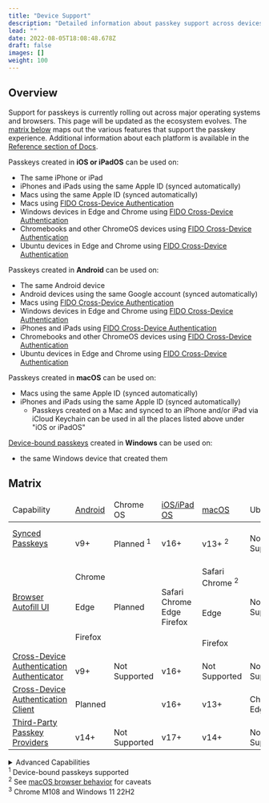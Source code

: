 ```yaml
---
title: "Device Support"
description: "Detailed information about passkey support across devices and ecosystems"
lead: ""
date: 2022-08-05T18:08:48.678Z
draft: false
images: []
weight: 100
---
```


## Overview

Support for passkeys is currently rolling out across major operating systems and browsers. This page will be updated as the ecosystem evolves. The [matrix below](#matrix) maps out the various features that support the passkey experience. Additional information about each platform is available in the [Reference section of Docs](/docs/reference/android).

Passkeys created in **iOS or iPadOS** can be used on:

- The same iPhone or iPad
- iPhones and iPads using the same Apple ID (synced automatically)
- Macs using the same Apple ID (synced automatically)
- Macs using [FIDO Cross-Device Authentication](/docs/reference/terms/#cross-device-authentication-cda)
- Windows devices in Edge and Chrome using [FIDO Cross-Device Authentication](/docs/reference/terms/#cross-device-authentication-cda)
- Chromebooks and other ChromeOS devices using [FIDO Cross-Device Authentication](/docs/reference/terms/#cross-device-authentication-cda)
- Ubuntu devices in Edge and Chrome using [FIDO Cross-Device Authentication](/docs/reference/terms/#cross-device-authentication-cda)

Passkeys created in **Android** can be used on:

- The same Android device
- Android devices using the same Google account (synced automatically)
- Macs using [FIDO Cross-Device Authentication](/docs/reference/terms/#cross-device-authentication-cda)
- Windows devices in Edge and Chrome using [FIDO Cross-Device Authentication](/docs/reference/terms/#cross-device-authentication-cda)
- iPhones and iPads using [FIDO Cross-Device Authentication](/docs/reference/terms/#cross-device-authentication-cda)
- Chromebooks and other ChromeOS devices using [FIDO Cross-Device Authentication](/docs/reference/terms/#cross-device-authentication-cda)
- Ubuntu devices in Edge and Chrome using [FIDO Cross-Device Authentication](/docs/reference/terms/#cross-device-authentication-cda)

Passkeys created in **macOS** can be used on:

- Macs using the same Apple ID (synced automatically)
- iPhones and iPads using the same Apple ID (synced automatically)
  - Passkeys created on a Mac and synced to an iPhone and/or iPad via iCloud Keychain can be used in all the places listed above under "iOS or iPadOS"

[Device-bound passkeys](/docs/reference/terms/#device-bound-passkey) created in **Windows** can be used on:

- the same Windows device that created them

## Matrix

<div id="device-support-table" class="table-responsive">
    <table class="table table-striped mt-0">
        <thead>
            <tr class="fw-bold">
                <td>Capability</td>
                <td class="text-center"><a href="/docs/reference/android/">Android</a></td>
                <td class="text-center">Chrome OS</td>
                <td class="text-center"><a href="/docs/reference/ios/">iOS/iPad OS</a></td>
                <td class="text-center"><a href="/docs/reference/macos/">macOS</a></td>
                <td class="text-center">Ubuntu</td>
                <td class="text-center"><a href="/docs/reference/windows/">Windows</a></td>
            </tr>
        </thead>
        <tr>
            <td><span class="fw-bold"><a href="../docs/reference/terms/#synced-passkey" target="_blank">Synced Passkeys</a></span></td>
            <td class="text-center"><i class="bi bi-check-circle-fill text-success fs-4"></i><br><span class="fs-6 text-muted">v9+</span>
            </td>
            <td class="text-center"><i class="bi bi-calendar-plus" title="Planned" alt="calendar icon"></i><br>Planned <sup>1</sup>
            </td>
            <td class="text-center"><i class="bi bi-check-circle-fill text-success fs-4"></i><br><span class="fs-6 text-muted">v16+</span></td>
            <td class="text-center"><i class="bi bi-check-circle-fill text-success fs-4"></i><br><span class="fs-6 text-muted">v13+
                <sup>2</sup></span>
            </td>
            <td class="text-center"><i class="bi bi-x-circle-fill text-danger"></i><br><span class="fs-6 text-muted">Not
                    Supported</span></td>
            <td class="text-center"><i class="bi bi-calendar-plus" title="Planned" alt="calendar icon"></i><br>Planned <sup>1</sup>
            </td>
        </tr>
        <tr>
            <td class="fw-bold"><a href="../docs/reference/terms/#autofill-ui" target="_blank">Browser Autofill UI</a></td>
            <td class="text-center"><i class="bi bi-check-circle-fill text-success"></i><br>Chrome<br><br><i
                    class="bi bi-calendar-plus" title="Planned" alt="calendar icon"></i><br>Edge<br><br><i
                    class="bi bi-x-circle-fill text-danger"></i><br>Firefox</td>
            <td class="text-center"><i class="bi bi-calendar-plus" title="Planned" alt="calendar icon"></i><br>Planned
            </td>
            <td class="text-center"><i class="bi bi-check-circle-fill text-success"></i><br>Safari<br>Chrome<br>Edge<br>Firefox</td>
            <td class="text-center"><i class="bi bi-check-circle-fill text-success"></i><br>Safari<br>Chrome <sup>2</sup><br><br><i
                    class="bi bi-calendar-plus" title="Planned" alt="calendar icon"></i><br>Edge<br><br><i
                    class="bi bi-x-circle-fill text-danger"></i><br>Firefox</td>
            <td class="text-center"><i class="bi bi-x-circle-fill text-danger"></i><br><span class="fs-6 text-muted">Not
                    Supported</span></td>
            <td class="text-center"><i class="bi bi-check-circle-fill text-success"></i><br>Chrome
                <sup>3</sup><br><br><i
                    class="bi bi-calendar-plus" title="Planned" alt="calendar icon"></i><br>Edge<br>Firefox<br>
            </td>
        </tr>
        <tr class="align-middle">
            <td><a href="../docs/reference/terms/#cross-device-authentication-cda" target="_blank">Cross-Device
                    Authentication</a><br><a href="../docs/reference/terms/#cda-authenticator" target="_blank"><span
                        class="fst-italic fw-bold">Authenticator</span></i></a>
            </td>
            <td class="text-center"><i class="bi bi-check-circle-fill text-success fs-4"></i><br><span class="fs-6 text-muted">v9+</span></td>
            <td class="text-center"><i class="bi bi-x-circle-fill text-danger"></i><br><span class="fs-6 text-muted">Not
                    Supported</span></td>
            <td class="text-center"><i class="bi bi-check-circle-fill text-success fs-4"></i><br><span class="fs-6 text-muted">v16+</span></td>
            <td class="text-center"><i class="bi bi-x-circle-fill text-danger"></i><br><span class="fs-6 text-muted">Not
                    Supported</span></td>
            <td class="text-center"><i class="bi bi-x-circle-fill text-danger"></i><br><span class="fs-6 text-muted">Not
                    Supported</span></td>
            <td class="text-center"><i class="bi bi-x-circle-fill text-danger"></i><br><span class="fs-6 text-muted">Not
                    Supported</span></td>
        </tr>
        <tr>
            <td><a href="../docs/reference/terms/#cross-device-authentication-cda" target="_blank">Cross-Device
                    Authentication</a><br><a href="../docs/reference/terms/#cda-client" target="_blank"><span
                        class="fst-italic fw-bold">Client</span></a>
            </td>
            <td class="text-center"><i class="bi bi-calendar-plus" title="Planned" alt="calendar icon"></i><br>Planned
            </td>
            <td class="text-center"><i class="bi bi-check-circle-fill text-success fs-4"></i></td>
            <td class="text-center"><i class="bi bi-check-circle-fill text-success fs-4"></i><br><span class="fs-6 text-muted">v16+</span></td>
            <td class="text-center"><i class="bi bi-check-circle-fill text-success fs-4"></i><br><span class="fs-6 text-muted">v13+</span></td>
            <td class="text-center"><i class="bi bi-check-circle-fill text-success"></i><br>Chrome<br>Edge
            </td>
            <td class="text-center"><i class="bi bi-check-circle-fill text-success fs-4"></i><br><span class="fs-6 text-muted">v23H2+</span></td>
        </tr>
        <tr>
            <td><a href="../docs/reference/terms/#third-party-passkey-provider" target="_blank">Third-Party Passkey Providers</a>
            </td>
            <td class="text-center"><i class="bi bi-check-circle-fill text-success fs-4"></i><br><span class="fs-6 text-muted">v14+</span>
            </td>
            <td class="text-center"><i class="bi bi-x-circle-fill text-danger"></i><br><span class="fs-6 text-muted">Not
                    Supported</span></td>
            <td class="text-center"><i class="bi bi-check-circle-fill text-success fs-4" title="Supported" alt="green check"></i><br><span class="fs-6 text-muted">v17+</span>
            </td>
            <td class="text-center"><i class="bi bi-check-circle-fill text-success fs-4" title="Supported" alt="green check"></i><br><span class="fs-6 text-muted">v14+</span>
            </td>
            <td class="text-center"><i class="bi bi-x-circle-fill text-danger"></i><br><span class="fs-6 text-muted">Not
                    Supported</span></td>
            <td class="text-center"><i class="bi bi-calendar-plus" title="Planned" alt="calendar icon"></i><br>Planned
            </td>
        </tr>
    </table>
    <details>
        <summary>Advanced Capabilities</summary>
        <div id="device-support-table" class="table-responsive">
            <table class="table table-striped mt-0">
                <thead>
                    <tr class="fw-bold">
                        <td>Capability</td>
                        <td class="text-center"><a href="/docs/reference/android/">Android</a></td>
                        <td class="text-center">Chrome OS</td>
                        <td class="text-center"><a href="/docs/reference/ios/">iOS/iPad OS</a></td>
                        <td class="text-center"><a href="/docs/reference/macos/">macOS</a></td>
                        <td class="text-center">Ubuntu</td>
                        <td class="text-center"><a href="/docs/reference/windows/">Windows</a></td>
                    </tr>
                    <tr class="align-middle">
                        <td class="fw-bold"><a href="../docs/reference/terms/#device-bound-passkey" target="_blank"><span
                                    class="fst-italic">Device-bound</span> Passkeys</a>
                        </td>
                        <td class="text-center"><i class="bi bi-x-circle-fill text-danger"></i><br><span class="fs-6 text-muted">Not
                                Supported</span></td>
                        <td class="text-center"><i class="bi bi-x-circle-fill text-danger"></i><br><span class="fs-6 text-muted">Not
                                Supported</span></td>
                        <td class="text-center"><i class="bi bi-usb-drive fs-4"></i><br>on security keys</td>
                        <td class="text-center"><i class="bi bi-usb-drive fs-4"></i><br>on security keys</td>
                        <td class="text-center"><i class="bi bi-usb-drive fs-4"></i><br>on security keys</td>
                        <td class="text-center"><i class="bi bi-check-circle-fill text-success fs-4"></i></td>
                    </tr>
                    <tr class="align-middle">
                        <td class="fw-bold">Device-bound Passkey Attestation</td>
                        <td class="text-center"><span class="fs-6 text-muted">n/a</span></td>
                        <td class="text-center"><span class="fs-6 text-muted">n/a</span></td>
                        <td class="text-center"><span class="fs-6 text-muted">n/a</span></td>
                        <td class="text-center"><span class="fs-6 text-muted">n/a</span></td>
                        <td class="text-center"><span class="fs-6 text-muted">n/a</span></td>
                        <td class="text-center"><i class="bi bi-check-circle-fill text-success fs-4"></i></td>
                    </tr>
                    <tr class="align-middle">
                        <td class="fw-bold">Synced Passkey Attestation</td>
                        <td class="text-center"><i class="bi bi-x-circle-fill text-danger"></i><br><span
                                class="fs-6 text-muted">Not
                                Supported</span></td>
                        <td class="text-center"><span
                                class="fs-6 text-muted">n/a</span></td>
                        <td class="text-center"><i class="bi bi-x-circle-fill text-danger"></i><br><span
                                class="fs-6 text-muted">Not
                                Supported</span></td>
                        <td class="text-center"><i class="bi bi-x-circle-fill text-danger"></i><br><span
                                class="fs-6 text-muted">Not
                                Supported</span></td>
                        <td class="text-center"><span class="fs-6 text-muted">n/a</span></td>
                        <td class="text-center"><span class="fs-6 text-muted">n/a</span></td>
                    </tr>
                </thead>
            </table>
        </div>
    </details>
</div>
<div class="text-end mb-5 mt-5">
    <sup>1</sup> Device-bound passkeys supported
    <br><sup>2</sup> See <a href="/docs/reference/macos/#browser-behavior" target="_blank">macOS browser
        behavior</a> for caveats
    <br><sup>3</sup> Chrome M108 and Windows 11 22H2
</div>
